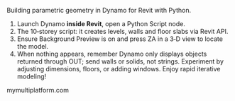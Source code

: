 Building parametric geometry in Dynamo for Revit with Python.

1. Launch Dynamo **inside Revit**, open a Python Script node.
2. The 10‑storey script: it creates levels, walls and floor slabs via Revit API.
3. Ensure Background Preview is on and press ZA in a 3‑D view to locate the model.
4. When nothing appears, remember Dynamo only displays objects returned through OUT; send walls or solids, not strings.
   Experiment by adjusting dimensions, floors, or adding windows. Enjoy rapid iterative modeling!











mymultiplatform.com

